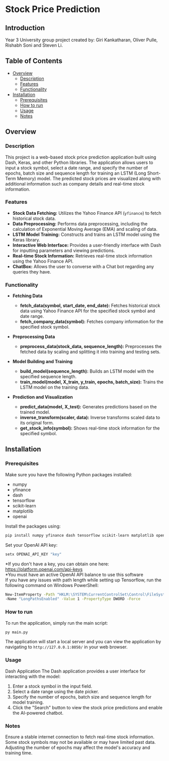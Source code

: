 # Stock Price Prediction
## Introduction
Year 3 University group project created by: Giri Kankatharan, Oliver Pulle, Rishabh Soni and Steven Li.

## Table of Contents
- [Overview](#Overview)
    - [Description](#Description)
    - [Features](#Features)
    - [Functionality](#Functionality)
- [Installation](#Installation)
    - [Prerequisites](#Prerequisites)
    - [How to run](#How-to-run)
    - [Usage](#Usage)
    - [Notes](#Notes)

## Overview

### Description
This project is a web-based stock price prediction application built using Dash, Keras, and other Python libraries. The application allows users to input a stock symbol, select a date range, and specify the number of epochs, batch size and sequence length for training an LSTM (Long Short-Term Memory) model. The predicted stock prices are visualized along with additional information such as company details and real-time stock information.

### Features
- **Stock Data Fetching:** Utilizes the Yahoo Finance API (`yfinance`) to fetch historical stock data.
- **Data Preprocessing:** Performs data preprocessing, including the calculation of Exponential Moving Average (EMA) and scaling of data.
- **LSTM Model Training:** Constructs and trains an LSTM model using the Keras library.
- **Interactive Web Interface:** Provides a user-friendly interface with Dash for inputting parameters and viewing predictions.
- **Real-time Stock Information:** Retrieves real-time stock information using the Yahoo Finance API.
- **ChatBox:** Allows the user to converse with a Chat bot regarding any queries they have.

### Functionality
- **Fetching Data**
    - **fetch_data(symbol, start_date, end_date):** Fetches historical stock data using Yahoo Finance API for the specified stock symbol and date range.
    - **fetch_company_data(symbol):** Fetches company information for the specified stock symbol.

- **Preprocessing Data**
    - **preprocess_data(stock_data, sequence_length):** Preprocesses the fetched data by scaling and splitting it into training and testing sets.

- **Model Building and Training**
    - **build_model(sequence_length):** Builds an LSTM model with the specified sequence length.
    - **train_model(model, X_train, y_train, epochs, batch_size):** Trains the LSTM model on the training data.

- **Prediction and Visualization**
    - **predict_data(model, X_test):** Generates predictions based on the trained model.
    - **inverse_transform(scaler, data):** Inverse transforms scaled data to its original form.
    - **get_stock_info(symbol):** Shows real-time stock information for the specified symbol.

## Installation

### Prerequisites
Make sure you have the following Python packages installed:
- numpy
- yfinance
- dash
- tensorflow
- scikit-learn
- matplotlib
- openai

Install the packages using:
```bash
pip install numpy yfinance dash tensorflow scikit-learn matplotlib openai
```
Set your OpenAI API key:
```bash
setx OPENAI_API_KEY "key"
```
*If you don't have a key, you can obtain one here: https://platform.openai.com/api-keys <br>
*You must have an active OpenAI API balance to use this software <br>
If you have any issues with path length while setting up Tensorflow,
run the following command on Windows PowerShell:
```bash
New-ItemProperty -Path "HKLM:\SYSTEM\CurrentControlSet\Control\FileSystem" `
-Name "LongPathsEnabled" -Value 1 -PropertyType DWORD -Force
```

### How to run
To run the application, simply run the main script:
```python
py main.py
```
The application will start a local server and you can view the application by navigating to ```http://127.0.0.1:8050/``` in your web browser.

### Usage
Dash Application
The Dash application provides a user interface for interacting with the model:
1. Enter a stock symbol in the input field.
2. Select a date range using the date picker.
3. Specify the number of epochs, batch size and sequence length for model training.
4. Click the "Search" button to view the stock price predictions and enable the AI-powered chatbot.

### Notes
Ensure a stable internet connection to fetch real-time stock information.<br>
Some stock symbols may not be available or may have limited past data.<br>
Adjusting the number of epochs may affect the model's accuracy and training time.
